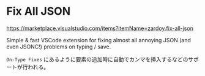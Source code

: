 # Fix All JSON

<https://marketplace.visualstudio.com/items?itemName=zardoy.fix-all-json>

Simple & fast VSCode extension for fixing almost all annoying JSON (and even JSONC!) problems on typing / save.

`On-Type Fixes` にあるように要素の追加時に自動でカンマを挿入するなどのサポートが行われる。
